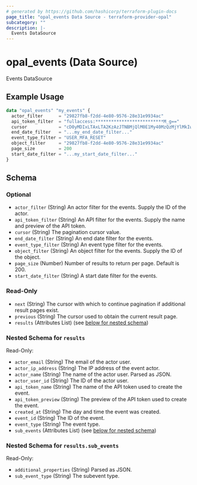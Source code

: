 ```yaml
---
# generated by https://github.com/hashicorp/terraform-plugin-docs
page_title: "opal_events Data Source - terraform-provider-opal"
subcategory: ""
description: |-
  Events DataSource
---
```


# opal_events (Data Source)

Events DataSource

## Example Usage

```terraform
data "opal_events" "my_events" {
  actor_filter      = "29827fb8-f2dd-4e80-9576-28e31e9934ac"
  api_token_filter  = "fullaccess:**************************M_g=="
  cursor            = "cD0yMDIxLTAxLTA2KzAzJTNBMjQlM0E1My40MzQzMjYlMkIwMCUzQTAw"
  end_date_filter   = "...my_end_date_filter..."
  event_type_filter = "USER_MFA_RESET"
  object_filter     = "29827fb8-f2dd-4e80-9576-28e31e9934ac"
  page_size         = 200
  start_date_filter = "...my_start_date_filter..."
}
```

<!-- schema generated by tfplugindocs -->
## Schema

### Optional

- `actor_filter` (String) An actor filter for the events. Supply the ID of the actor.
- `api_token_filter` (String) An API filter for the events. Supply the name and preview of the API token.
- `cursor` (String) The pagination cursor value.
- `end_date_filter` (String) An end date filter for the events.
- `event_type_filter` (String) An event type filter for the events.
- `object_filter` (String) An object filter for the events. Supply the ID of the object.
- `page_size` (Number) Number of results to return per page. Default is 200.
- `start_date_filter` (String) A start date filter for the events.

### Read-Only

- `next` (String) The cursor with which to continue pagination if additional result pages exist.
- `previous` (String) The cursor used to obtain the current result page.
- `results` (Attributes List) (see [below for nested schema](#nestedatt--results))

<a id="nestedatt--results"></a>
### Nested Schema for `results`

Read-Only:

- `actor_email` (String) The email of the actor user.
- `actor_ip_address` (String) The IP address of the event actor.
- `actor_name` (String) The name of the actor user. Parsed as JSON.
- `actor_user_id` (String) The ID of the actor user.
- `api_token_name` (String) The name of the API token used to create the event.
- `api_token_preview` (String) The preview of the API token used to create the event.
- `created_at` (String) The day and time the event was created.
- `event_id` (String) The ID of the event.
- `event_type` (String) The event type.
- `sub_events` (Attributes List) (see [below for nested schema](#nestedatt--results--sub_events))

<a id="nestedatt--results--sub_events"></a>
### Nested Schema for `results.sub_events`

Read-Only:

- `additional_properties` (String) Parsed as JSON.
- `sub_event_type` (String) The subevent type.


